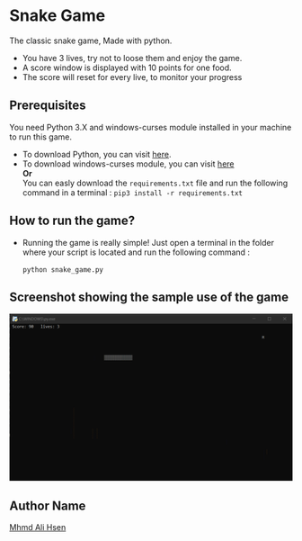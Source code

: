 # Snake Game
The classic snake game, Made with python.
* You have 3 lives, try not to loose them and enjoy the game.
* A score window is displayed with 10 points for one food.
* The score will reset for every live, to monitor your progress

## Prerequisites
You need Python 3.X and windows-curses module installed in your machine to run this game.
* To download Python, you can visit [here](https://www.python.org/downloads/). 
* To download windows-curses module, you can visit [here](https://pypi.org/project/windows-curses/)  
    **Or**  
    You can easly download the `requirements.txt` file and run the following command in a terminal :
    ```pip3 install -r requirements.txt```

## How to run the game?
* Running the game is really simple! Just open a terminal in the folder where your script is located and run the following command :
    ```
    python snake_game.py
    ```  

## Screenshot showing the sample use of the game
![](screenshot.png)  

## Author Name
[Mhmd Ali Hsen](https://github.com/mhmdali102)
